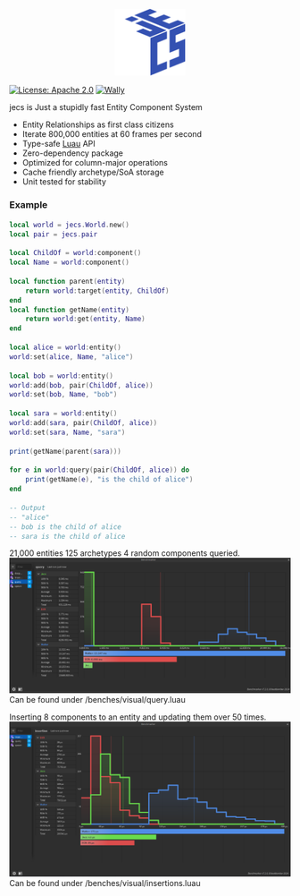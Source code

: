 
<p align="center">
  <img src="image-5.png" width=25%/>

[![License: Apache 2.0](https://img.shields.io/badge/License-Apache-blue.svg?style=for-the-badge)](LICENSE-APACHE) [![Wally](https://img.shields.io/github/v/tag/ukendio/jecs?&style=for-the-badge)](https://wally.run/package/ukendio/jecs)

</p>
jecs is Just a stupidly fast Entity Component System

- Entity Relationships as first class citizens
- Iterate 800,000 entities at 60 frames per second
- Type-safe [Luau](https://luau-lang.org/) API
- Zero-dependency package
- Optimized for column-major operations
- Cache friendly archetype/SoA storage
- Unit tested for stability

### Example

```lua
local world = jecs.World.new()
local pair = jecs.pair

local ChildOf = world:component()
local Name = world:component()

local function parent(entity)
    return world:target(entity, ChildOf)
end
local function getName(entity)
    return world:get(entity, Name)
end

local alice = world:entity()
world:set(alice, Name, "alice")

local bob = world:entity()
world:add(bob, pair(ChildOf, alice))
world:set(bob, Name, "bob")

local sara = world:entity()
world:add(sara, pair(ChildOf, alice))
world:set(sara, Name, "sara")

print(getName(parent(sara)))

for e in world:query(pair(ChildOf, alice)) do
    print(getName(e), "is the child of alice")
end

-- Output
-- "alice"
-- bob is the child of alice
-- sara is the child of alice
```

21,000 entities 125 archetypes 4 random components queried.
![Queries](image-3.png)
Can be found under /benches/visual/query.luau

Inserting 8 components to an entity and updating them over 50 times.
![Insertions](image-4.png)
Can be found under /benches/visual/insertions.luau
